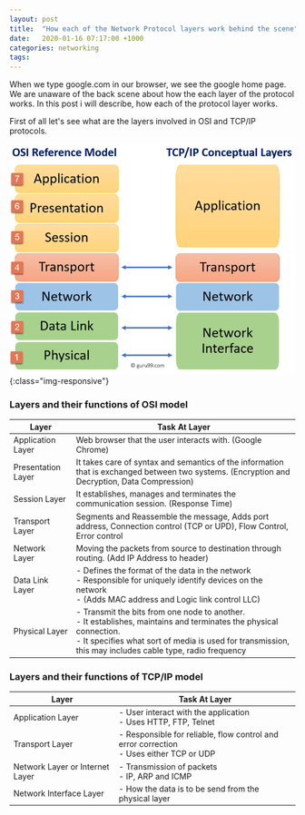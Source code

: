```yaml
---
layout: post
title:  "How each of the Network Protocol layers work behind the scene"
date:   2020-01-16 07:17:00 +1000
categories: networking
tags:
---
```

When we type google.com in our browser, we see the google home page. We are unaware of the back scene about how the each layer of the protocol works. In this post i will describe, how each of the protocol layer works.

First of all let's see what are the layers involved in OSI and TCP/IP protocols.

![TCP/IP and OSI Layers](/assets/post-images/2020/tcpip_vs_osi_layer.png){:class="img-responsive"}

### Layers and their functions of OSI model

| Layer              	| Task At Layer                                                                                                                                                                                                                     	|
|--------------------	|-----------------------------------------------------------------------------------------------------------------------------------------------------------------------------------------------------------------------------------	|
| Application Layer  	| Web browser that the user interacts with. (Google Chrome)                                                                                                                                                                         	|
| Presentation Layer 	| It takes care of syntax and semantics of the information that is exchanged between two systems. (Encryption and Decryption, Data Compression)                                                                                     	|
| Session Layer      	| It establishes, manages and terminates the communication session. (Response Time)                                                                                                                                                 	|
| Transport Layer    	| Segments and Reassemble the message, Adds port address, Connection control (TCP or UPD), Flow Control, Error control                                                                                                              	|
| Network Layer      	| Moving the packets from source to destination through routing. (Add IP Address to header)                                                                                                                                         	|
| Data Link Layer    	| - Defines the format of the data in the network<br>- Responsible for uniquely identify devices on the network<br>- (Adds MAC address and Logic link control LLC)                                                                  	|
| Physical Layer     	| - Transmit the bits from one node to another.<br>- It establishes, maintains and terminates the physical connection.<br>- It specifies what sort of media is used for transmission, this may includes cable type, radio frequency 	|



### Layers and their functions of TCP/IP model

| Layer                           	| Task At Layer                                                                             	|
|---------------------------------	|-------------------------------------------------------------------------------------------	|
| Application Layer               	| - User interact with the application<br>- Uses HTTP, FTP, Telnet                          	|
| Transport Layer                 	| - Responsible for reliable, flow control and error correction<br>- Uses either TCP or UDP 	|
| Network Layer or Internet Layer 	| - Transmission of packets<br>- IP, ARP and ICMP                                           	|
| Network Interface Layer         	| - How the data is to be send from the physical layer                                      	|
